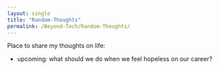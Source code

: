 ```yaml
---
layout: single
title: "Random-Thoughts"
permalink: /Beyond-Tech/Random-Thoughts/
---
```

Place to share my thoughts on life:
- upcoming: what should we do when we feel hopeless on our career?
